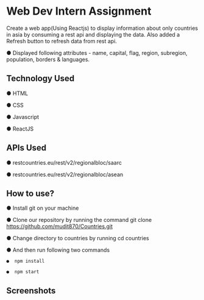 
# Web Dev Intern Assignment

Create a web app(Using Reactjs) to display information about only countries in asia by consuming a rest api and displaying the data. Also added a Refresh button to refresh data from rest api.

● Displayed following attributes - name, capital, flag, region, subregion, population, borders & languages.


## Technology Used

● HTML

● CSS

● Javascript

● ReactJS

## APIs Used

● restcountries.eu/rest/v2/regionalbloc/saarc

● restcountries.eu/rest/v2/regionalbloc/asean

  
## How to use?

●  Install git on your machine

●  Clone our repository by running the command git clone https://github.com/mudit870/Countries.git

●  Change directory to countries by running cd countries

●  And then run following two commands

    ●  npm install

    ●  npm start


## Screenshots



  